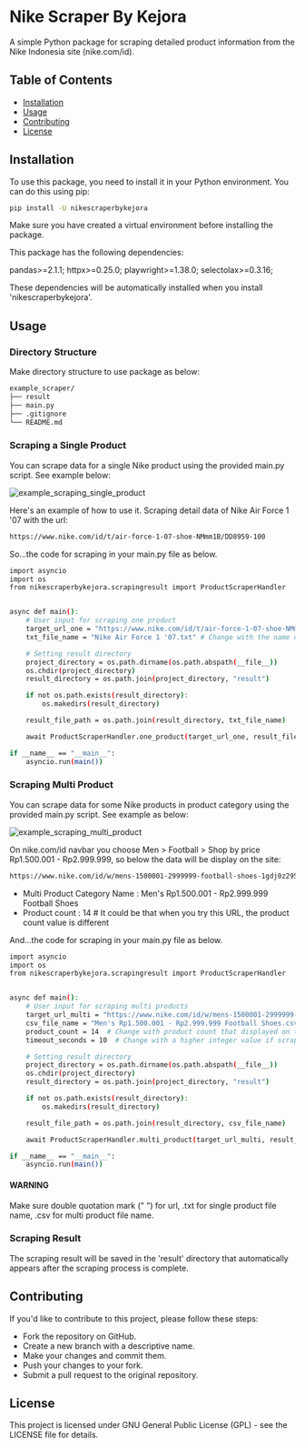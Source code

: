 # Nike Scraper By Kejora

A simple Python package for scraping detailed product information from the Nike Indonesia site (nike.com/id).

## Table of Contents

- [Installation](#installation)
- [Usage](#usage)
- [Contributing](#contributing)
- [License](#license)

## Installation

To use this package, you need to install it in your Python environment. You can do this using pip:

```bash
pip install -U nikescraperbykejora

```

Make sure you have created a virtual environment before installing the package.

This package has the following dependencies:

pandas>=2.1.1;
httpx>=0.25.0;
playwright>=1.38.0;
selectolax>=0.3.16;

These dependencies will be automatically installed when you install 'nikescraperbykejora'.

## Usage

### Directory Structure
Make directory structure to use package as below:

```bash
example_scraper/
├── result
├── main.py
├── .gitignore
└── README.md

``` 

### Scraping a Single Product
You can scrape data for a single Nike product using the provided main.py script. See example below:


![example_scraping_single_product](example_scraping_one_product.png)

Here's an example of how to use it. Scraping detail data of Nike Air Force 1 '07 with the url: 

```bash
https://www.nike.com/id/t/air-force-1-07-shoe-NMmm1B/DD8959-100

```

So...the code for scraping in your main.py file as below.

```bash
import asyncio
import os
from nikescraperbykejora.scrapingresult import ProductScraperHandler


async def main():
    # User input for scraping one product
    target_url_one = "https://www.nike.com/id/t/air-force-1-07-shoe-NMmm1B/DD8959-100" # Change with url you want to scrape, DON'T skip quotation mark (" ")
    txt_file_name = "Nike Air Force 1 '07.txt" # Change with the name of product you want to scrape, DON'T skip .txt

    # Setting result directory
    project_directory = os.path.dirname(os.path.abspath(__file__))
    os.chdir(project_directory)
    result_directory = os.path.join(project_directory, "result")

    if not os.path.exists(result_directory):
        os.makedirs(result_directory)

    result_file_path = os.path.join(result_directory, txt_file_name)

    await ProductScraperHandler.one_product(target_url_one, result_file_path)

if __name__ == "__main__":
    asyncio.run(main())

```

### Scraping Multi Product
You can scrape data for some Nike products in product category using the provided main.py script. See example as below:

![example_scraping_multi_product](example_scraping_multi_product.png)

On nike.com/id navbar you choose Men > Football > Shop by price Rp1.500.001 - Rp2.999.999, so below the data will be display
on the site:

```bash
https://www.nike.com/id/w/mens-1500001-2999999-football-shoes-1gdj0z2952fznik1zy7ok

```
- Multi Product Category Name : Men's Rp1.500.001 - Rp2.999.999 Football Shoes
- Product count : 14 # It could be that when you try this URL, the product count value is different

And...the code for scraping in your main.py file as below.

```bash
import asyncio
import os
from nikescraperbykejora.scrapingresult import ProductScraperHandler


async def main():
    # User input for scraping multi products
    target_url_multi = "https://www.nike.com/id/w/mens-1500001-2999999-football-shoes-1gdj0z2952fznik1zy7ok"  # Change with url you want to scrape
    csv_file_name = "Men's Rp1.500.001 - Rp2.999.999 Football Shoes.csv"  # Change with the name of product category you want to scrape, DON'T skip .CSV
    product_count = 14  # Change with product count that displayed on the page
    timeout_seconds = 10  # Change with a higher integer value if scraping fails due to timeout

    # Setting result directory
    project_directory = os.path.dirname(os.path.abspath(__file__))
    os.chdir(project_directory)
    result_directory = os.path.join(project_directory, "result")

    if not os.path.exists(result_directory):
        os.makedirs(result_directory)

    result_file_path = os.path.join(result_directory, csv_file_name)

    await ProductScraperHandler.multi_product(target_url_multi, result_file_path, product_count, timeout_seconds)

if __name__ == "__main__":
    asyncio.run(main())

```

#### WARNING
Make sure double quotation mark (" ") for url, .txt for single product file name, .csv for multi product file name.

### Scraping Result
The scraping result will be saved in the 'result' directory that automatically appears after the scraping process is complete.


## Contributing
If you'd like to contribute to this project, please follow these steps:

- Fork the repository on GitHub.
- Create a new branch with a descriptive name.
- Make your changes and commit them.
- Push your changes to your fork.
- Submit a pull request to the original repository.

## License
This project is licensed under GNU General Public License (GPL) - see the LICENSE file for details.
